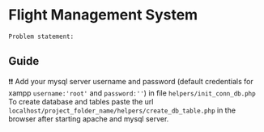 # Flight Management System
    Problem statement:
## Guide 
:exclamation::exclamation: Add your mysql server username and password (default credentials for xampp `username:'root'` and `password:''`) in file `helpers/init_conn_db.php` <br />
To create database and tables paste the url `localhost/project_folder_name/helpers/create_db_table.php` in the browser after starting apache and mysql server.

